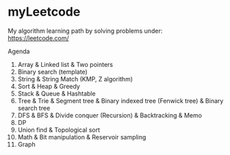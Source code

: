 # myLeetcode

My algorithm learning path by solving problems under: https://leetcode.com/

Agenda
1. Array & Linked list & Two pointers
2. Binary search (template)
3. String & String Match (KMP, Z algorithm)
4. Sort & Heap & Greedy
5. Stack & Queue & Hashtable
6. Tree & Trie & Segment tree & Binary indexed tree (Fenwick tree) & Binary search tree
7. DFS & BFS & Divide conquer (Recursion) & Backtracking & Memo
8. DP
9. Union find & Topological sort
10. Math & Bit manipulation & Reservoir sampling
11. Graph